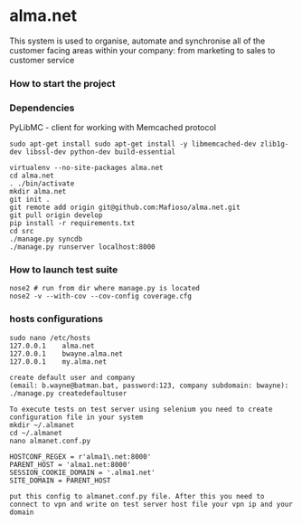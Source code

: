 alma.net
========

This system is used to organise, automate and synchronise all of the customer facing areas within your company: from marketing to sales to customer service


### How to start the project

### Dependencies

PyLibMC - client for working with Memcached protocol

```
sudo apt-get install sudo apt-get install -y libmemcached-dev zlib1g-dev libssl-dev python-dev build-essential
```

```
virtualenv --no-site-packages alma.net
cd alma.net
. ./bin/activate
mkdir alma.net
git init .
git remote add origin git@github.com:Mafioso/alma.net.git
git pull origin develop
pip install -r requirements.txt
cd src
./manage.py syncdb
./manage.py runserver localhost:8000

```

### How to launch test suite

```
nose2 # run from dir where manage.py is located
nose2 -v --with-cov --cov-config coverage.cfg
```

### hosts configurations

```
sudo nano /etc/hosts
127.0.0.1    alma.net
127.0.0.1    bwayne.alma.net
127.0.0.1    my.alma.net

create default user and company
(email: b.wayne@batman.bat, password:123, company subdomain: bwayne):
./manage.py createdefaultuser
```

```
To execute tests on test server using selenium you need to create configuration file in your system 
mkdir ~/.almanet
cd ~/.almanet
nano almanet.conf.py

HOSTCONF_REGEX = r'alma1\.net:8000'
PARENT_HOST = 'alma1.net:8000'
SESSION_COOKIE_DOMAIN = '.alma1.net'
SITE_DOMAIN = PARENT_HOST

put this config to almanet.conf.py file. After this you need to connect to vpn and write on test server host file your vpn ip and your domain
```
